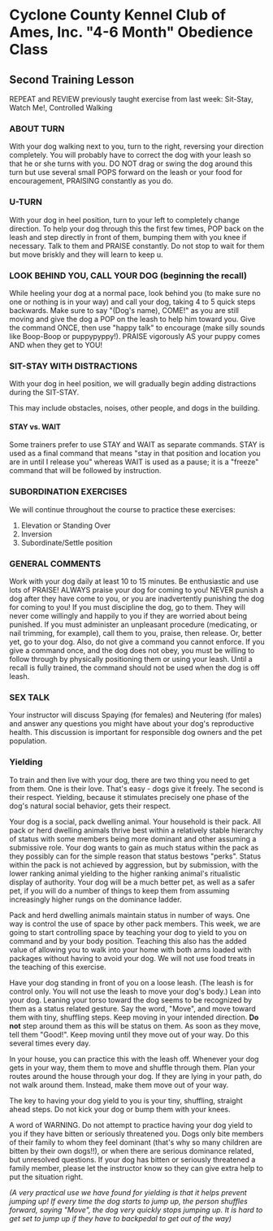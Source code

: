 # Cyclone County Kennel Club of Ames, Inc. "4-6 Month" Obedience Class


## Second Training Lesson
REPEAT and REVIEW previously taught exercise from last week: Sit-Stay, Watch Me!, Controlled Walking


### ABOUT TURN
With your dog walking next to you, turn to the right, reversing your direction completely. You will probably have to correct the dog with your leash so that he or she turns with you. DO NOT drag or swing the dog around this turn but use several small POPS forward on the leash or your food for encouragement, PRAISING constantly as you do.


### U-TURN
With your dog in heel position, turn to your left to completely change direction. To help your dog through this the first few times, POP back on the leash and step directly in front of them, bumping them with you knee if necessary. Talk to them and PRAISE constantly. Do not stop to wait for them but move briskly and they will learn to keep u.


### LOOK BEHIND YOU, CALL YOUR DOG (beginning the recall)
While heeling your dog at a normal pace, look behind you (to make sure no one or nothing is in your way) and call your dog, taking 4 to 5 quick steps backwards. Make sure to say "(Dog's name), COME!" as you are still moving and give the dog a POP on the leash to help him toward you. Give the command ONCE, then use "happy talk" to encourage (make silly sounds like Boop-Boop or puppypyppy!). PRAISE vigorously AS your puppy comes AND when they get to YOU!


### SIT-STAY WITH DISTRACTIONS
With your dog in heel position, we will gradually begin adding distractions during the SIT-STAY.

This may include obstacles, noises, other people, and dogs in the building.


#### STAY vs. WAIT
Some trainers prefer to use STAY and WAIT as separate commands. STAY is used as a final command that means "stay in that position and location you are in until I release you" whereas WAIT is used as a pause; it is a "freeze" command that will be followed by instruction.


### SUBORDINATION EXERCISES
We will continue throughout the course to practice these exercises:
1. Elevation or Standing Over
2. Inversion
3. Subordinate/Settle position


### GENERAL COMMENTS
Work with your dog daily at least 10 to 15 minutes. Be enthusiastic and use lots of PRAISE! ALWAYS praise your dog for coming to you! NEVER punish a dog after they have come to you, or you are inadvertently punishing the dog for coming to you! If you must discipline the dog, go to them. They will never come willingly and happily to you if they are worried about being punished. If you must administer an unpleasant procedure (medicating, or nail trimming, for example), call them to you, praise, then release. Or, better yet, go to your dog. Also, do not give a command you cannot enforce. If you give a command once, and the dog does not obey, you must be willing to follow through by physically positioning them or using your leash. Until a recall is fully trained, the command should not be used when the dog is off leash.


### SEX TALK
Your instructor will discuss Spaying (for females) and Neutering (for males) and answer any questions you might have about your dog's reproductive health. This discussion is important for responsible dog owners and the pet population.


### Yielding
To train and then live with your dog, there are two thing you need to get from them. One is their love. That's easy - dogs give it freely. The second is their respect. Yielding, because it stimulates precisely one phase of the dog's natural social behavior, gets their respect.

Your dog is a social, pack dwelling animal. Your household is their pack. All pack or herd dwelling animals thrive best within a relatively stable hierarchy of status with some members being more dominant and other assuming a submissive role. Your dog wants to gain as much status within the pack as they possibly can for the simple reason that status bestows "perks". Status within the pack is not achieved by aggression, but by submission, with the lower ranking animal yielding to the higher ranking animal's ritualistic display of authority. Your dog will be a much better pet, as well as a safer pet, if you will do a number of things to keep them from assuming increasingly higher rungs on the dominance ladder.

Pack and herd dwelling animals maintain status in number of ways. One way is control the use of space by other pack members. This week, we are going to start controlling space by teaching your dog to yield to you on command and by your body position. Teaching this also has the added value of allowing you to walk into your home with both arms loaded with packages without having to avoid your dog. We will not use food treats in the teaching of this exercise.

Have your dog standing in front of you on a loose leash. (The leash is for control only. You will not use the leash to move your dog's body.) Lean into your dog. Leaning your torso toward the dog seems to be recognized by them as a status related gesture. Say the word, "Move", and move toward them with tiny, shuffling steps. Keep moving in your intended direction. **Do not** step around them as this will be status on them. As soon as they move, tell them "Good!". Keep moving until they move out of your way. Do this several times every day.

In your house, you can practice this with the leash off. Whenever your dog gets in your way, them them to move and shuffle through them. Plan your routes around the house through your dog. If they are lying in your path, do not walk around them. Instead, make them move out of your way.

The key to having your dog yield to you is your tiny, shuffling, straight ahead steps. Do not kick your dog or bump them with your knees.

A word of WARNING. Do not attempt to practice having your dog yield to you if they have bitten or seriously threatened you. Dogs only bite members of their family to whom they feel dominant (that's why so many children are bitten by their own dogs!!), or when there are serious dominance related, but unresolved questions. If your dog has bitten or seriously threatened a family member, please let the instructor know so they can give extra help to put the situation right.

*(A very practical use we have found for yielding is that it helps prevent jumping up! If every time the dog starts to jump up, the person shuffles forward, saying "Move", the dog very quickly stops jumping up. It is hard to get set to jump up if they have to backpedal to get out of the way)*

